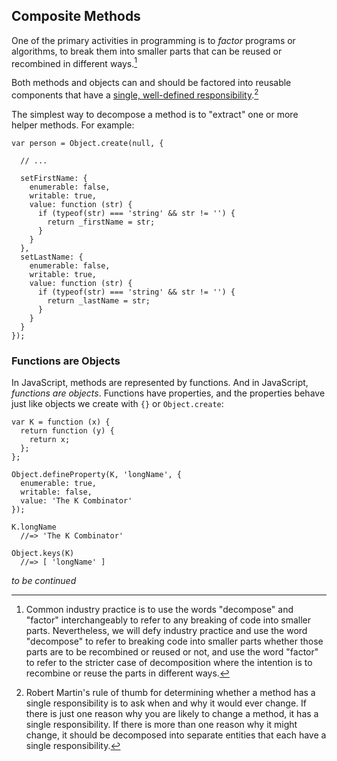 ## Composite Methods

One of the primary activities in programming is to *factor* programs or algorithms, to break them into smaller parts that can be reused or recombined in different ways.[^jargon]

[^jargon]: Common industry practice is to use the words "decompose" and "factor" interchangeably to refer to any breaking of code into smaller parts. Nevertheless, we will defy industry practice and use the word "decompose" to refer to breaking code into smaller parts whether those parts are to be recombined or reused or not, and use the word "factor" to refer to the stricter case of decomposition where the intention is to recombine or reuse the parts in different ways.

Both methods and objects can and should be factored into reusable components that have a [single, well-defined responsibility](https://en.wikipedia.org/wiki/Single_responsibility_principle).[^martin]

[^martin]: Robert Martin's rule of thumb for determining whether a method has a single responsibility is to ask when and why it would ever change. If there is just one reason why you are likely to change a method, it has a single responsibility. If there is more than one reason why it might change, it should be decomposed into separate entities that each have a single responsibility.

The simplest way to decompose a method is to "extract" one or more helper methods. For example:

    var person = Object.create(null, {

      // ...

      setFirstName: {
        enumerable: false,
        writable: true,
        value: function (str) {
          if (typeof(str) === 'string' && str != '') {
            return _firstName = str;
          }
        }
      },
      setLastName: {
        enumerable: false,
        writable: true,
        value: function (str) {
          if (typeof(str) === 'string' && str != '') {
            return _lastName = str;
          }
        }
      }
    });


### Functions are Objects

In JavaScript, methods are represented by functions. And in JavaScript, *functions are objects*. Functions have properties, and the properties behave just like objects we create with `{}` or `Object.create`:

    var K = function (x) {
      return function (y) {
        return x;
      };
    };

    Object.defineProperty(K, 'longName', {
      enumerable: true,
      writable: false,
      value: 'The K Combinator'
    });

    K.longName
      //=> 'The K Combinator'

    Object.keys(K)
      //=> [ 'longName' ]

*to be continued*